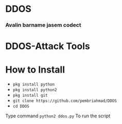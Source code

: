 # DDOS

### Avalin barname jasem codect


# DDOS-Attack Tools

# How to Install
* ```pkg install python```
* ```pkg install python2```
* ```pkg install git```
* ```git clone https://github.com/pembriahmad/DDOS```
* ```cd DDOS```

Type command ```python2 ddos.py``` To run the script

